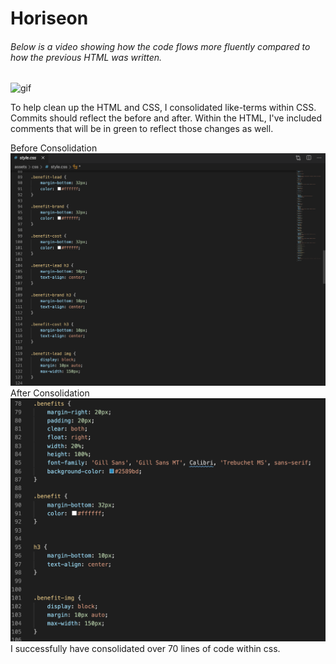 <link rel="stylesheet" href="./assets/css/readme.css">

<h1 class="header">Horiseon</h1>


<h6> Below is a video showing how the code flows more fluently compared to how the previous HTML was written. </h6>

![gif](https://github.com/emmettrr/Horiseon-Refactor/blob/master/assets/gif/Hnet-image.gif)

<p>To help clean up the HTML and CSS, I consolidated like-terms within CSS. Commits should reflect the before and after. Within the HTML, I've included comments that will be in green to reflect those changes as well.</p>

<section>
    <div style="float:left;">
    Before Consolidation
    <div style="float:left;">
    <img src="assets/images/Before-screenshot.png" class="Bscreenshot" alt="Screenshot">
    </div>
</section>

<section>
<div style="float:left;">
After Consolidation
<div style="float:left;">
<img src="assets/images/Screenshot-for-readme.PNG" class="screenshot" alt="Screenshot">
</div>

<p> I successfully have consolidated over 70 lines of code within css. </p>

</section>